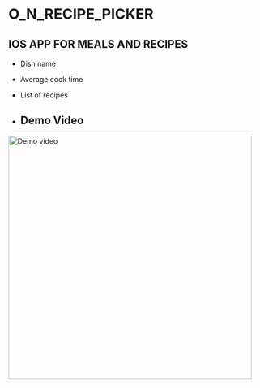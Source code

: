 # O_N_RECIPE_PICKER

## IOS APP FOR MEALS AND RECIPES

* Dish name
* Average cook time
* List of recipes

* ## Demo Video
<a href="https://youtu.be/bdnvQeJmWLA">
  <img src="https://img.youtube.com/vi/VIDEO_ID/maxresdefault.jpg
" alt="Demo video" width="480" />
</a>


